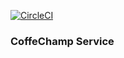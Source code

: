 [![CircleCI](https://circleci.com/gh/smortime/coffee-champ-service.svg?style=svg)](https://circleci.com/gh/smortime/coffee-champ-service)
### CoffeChamp Service
